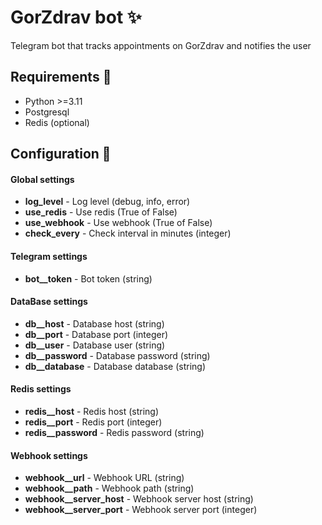 # GorZdrav bot :sparkles:

Telegram bot that tracks appointments on GorZdrav and notifies the user

## Requirements :memo:
* Python >=3.11
* Postgresql
* Redis (optional)

## Configuration :wrench:
#### Global settings
* **log_level** - Log level (debug, info, error)
* **use_redis** - Use redis (True of False)
* **use_webhook** - Use webhook (True of False)
* **check_every** - Check interval in minutes (integer)

#### Telegram settings
* **bot__token** - Bot token (string)

#### DataBase settings
* **db__host** - Database host (string)
* **db__port** - Database port (integer)
* **db__user** - Database user (string)
* **db__password** - Database password (string)
* **db__database** - Database database (string)

#### Redis settings
* **redis__host** - Redis host (string)
* **redis__port** - Redis port (integer)
* **redis__password** - Redis password (string)

#### Webhook settings
* **webhook__url** - Webhook URL (string)
* **webhook__path** - Webhook path (string)
* **webhook__server_host** - Webhook server host (string)
* **webhook__server_port** - Webhook server port (integer)